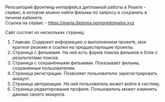 Репозиторий фронтенд-интерфейса дипломной работы в Реакте - сервис, в котором можно найти фильмы по запросу и сохранить в личном кабинете.  
Ссылка на сервис - https://maria.diploma.nomoredomains.xyz  

Сайт состоит из нескольких страниц:  
1. Главная. Содержит информацию о выполненном проекте, мое краткое резюме и ссылки на предшествующие проекты.    
2. Страница с фильмами. На ней есть форма поиска фильмов и блок с результатами поиска.  
3. Страница с сохранёнными фильмами. Показывает фильмы, сохранённые пользователем.  
4. Страница регистрации. Позволяет пользователю зарегистрировать аккаунт.  
5. Страница авторизации. На ней пользователь может войти в систему.  
6. Страница редактирования профиля. Пользователь может изменить данные своего аккаунта.  
